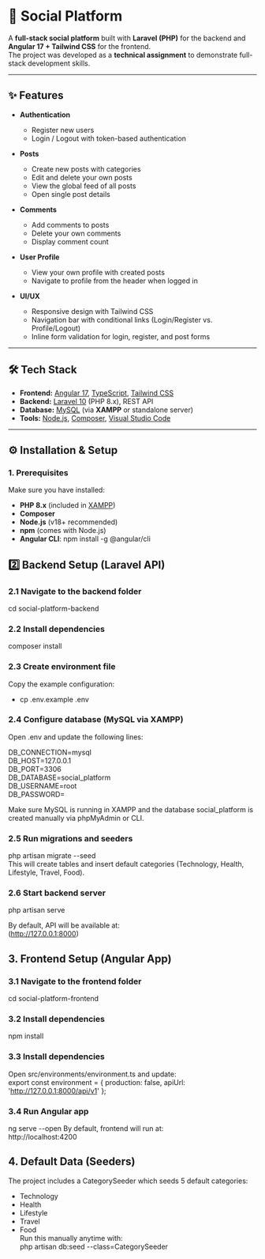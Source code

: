 # 🚀 Social Platform

A **full-stack social platform** built with **Laravel (PHP)** for the backend and **Angular 17 + Tailwind CSS** for the frontend.  
The project was developed as a **technical assignment** to demonstrate full-stack development skills.

---

## ✨ Features

- **Authentication**
  - Register new users
  - Login / Logout with token-based authentication

- **Posts**
  - Create new posts with categories
  - Edit and delete your own posts
  - View the global feed of all posts
  - Open single post details

- **Comments**
  - Add comments to posts
  - Delete your own comments
  - Display comment count

- **User Profile**
  - View your own profile with created posts
  - Navigate to profile from the header when logged in

- **UI/UX**
  - Responsive design with Tailwind CSS
  - Navigation bar with conditional links (Login/Register vs. Profile/Logout)
  - Inline form validation for login, register, and post forms

---

## 🛠️ Tech Stack

- **Frontend:** [Angular 17](https://angular.io/), [TypeScript](https://www.typescriptlang.org/), [Tailwind CSS](https://tailwindcss.com/)  
- **Backend:** [Laravel 10](https://laravel.com/) (PHP 8.x), REST API  
- **Database:** [MySQL](https://www.mysql.com/) (via **XAMPP** or standalone server)  
- **Tools:** [Node.js](https://nodejs.org/), [Composer](https://getcomposer.org/), [Visual Studio Code](https://code.visualstudio.com/)  

---

## ⚙️ Installation & Setup

### 1. Prerequisites
Make sure you have installed:
- **PHP 8.x** (included in [XAMPP](https://www.apachefriends.org/))
- **Composer**
- **Node.js** (v18+ recommended)
- **npm** (comes with Node.js)
- **Angular CLI**: npm install -g @angular/cli

## 2️⃣ Backend Setup (Laravel API)

### 2.1 Navigate to the backend folder
cd social-platform-backend

### 2.2 Install dependencies
composer install
### 2.3 Create environment file
Copy the example configuration:
- cp .env.example .env

### 2.4 Configure database (MySQL via XAMPP)
Open .env and update the following lines:

DB_CONNECTION=mysql <br>
DB_HOST=127.0.0.1 <br>
DB_PORT=3306 <br>
DB_DATABASE=social_platform <br>
DB_USERNAME=root <br>
DB_PASSWORD= <br>

Make sure MySQL is running in XAMPP and the database social_platform is created manually via phpMyAdmin or CLI.
### 2.5 Run migrations and seeders
php artisan migrate --seed <br>
This will create tables and insert default categories (Technology, Health, Lifestyle, Travel, Food).

### 2.6 Start backend server
php artisan serve <br>

By default, API will be available at: <br>
(http://127.0.0.1:8000)

## 3. Frontend Setup (Angular App)
### 3.1 Navigate to the frontend folder
cd social-platform-frontend

### 3.2 Install dependencies
npm install

### 3.3 Install dependencies
Open src/environments/environment.ts and update: <br>
export const environment = {
  production: false,
  apiUrl: 'http://127.0.0.1:8000/api/v1'
};


### 3.4 Run Angular app
ng serve --open
By default, frontend will run at: <br>
http://localhost:4200


## 4. Default Data (Seeders)
The project includes a CategorySeeder which seeds 5 default categories: <br>
- Technology
- Health
- Lifestyle
- Travel
- Food <br>
Run this manually anytime with: <br>
php artisan db:seed --class=CategorySeeder
